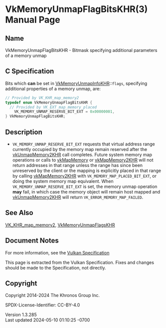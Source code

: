 # VkMemoryUnmapFlagBitsKHR(3) Manual Page

## Name

VkMemoryUnmapFlagBitsKHR - Bitmask specifying additional parameters of a
memory unmap



## <a href="#_c_specification" class="anchor"></a>C Specification

Bits which **can** be set in
[VkMemoryUnmapInfoKHR](https://registry.khronos.org/vulkan/specs/1.3-extensions/man/html/VkMemoryUnmapInfoKHR.html)::`flags`, specifying
additional properties of a memory unmap, are:

``` c
// Provided by VK_KHR_map_memory2
typedef enum VkMemoryUnmapFlagBitsKHR {
  // Provided by VK_EXT_map_memory_placed
    VK_MEMORY_UNMAP_RESERVE_BIT_EXT = 0x00000001,
} VkMemoryUnmapFlagBitsKHR;
```

## <a href="#_description" class="anchor"></a>Description

- `VK_MEMORY_UNMAP_RESERVE_BIT_EXT` requests that virtual address range
  currently occupied by the memory map remain reserved after the
  [vkUnmapMemory2KHR](https://registry.khronos.org/vulkan/specs/1.3-extensions/man/html/vkUnmapMemory2KHR.html) call completes. Future
  system memory map operations or calls to
  [vkMapMemory](https://registry.khronos.org/vulkan/specs/1.3-extensions/man/html/vkMapMemory.html) or
  [vkMapMemory2KHR](https://registry.khronos.org/vulkan/specs/1.3-extensions/man/html/vkMapMemory2KHR.html) will not return addresses in
  that range unless the range has since been unreserved by the client or
  the mapping is explicitly placed in that range by calling
  [vkMapMemory2KHR](https://registry.khronos.org/vulkan/specs/1.3-extensions/man/html/vkMapMemory2KHR.html) with
  `VK_MEMORY_MAP_PLACED_BIT_EXT`, or doing the system memory map
  equivalent. When `VK_MEMORY_UNMAP_RESERVE_BIT_EXT` is set, the memory
  unmap operation **may** fail, in which case the memory object will
  remain host mapped and [vkUnmapMemory2KHR](https://registry.khronos.org/vulkan/specs/1.3-extensions/man/html/vkUnmapMemory2KHR.html)
  will return `VK_ERROR_MEMORY_MAP_FAILED`.

## <a href="#_see_also" class="anchor"></a>See Also

[VK_KHR_map_memory2](https://registry.khronos.org/vulkan/specs/1.3-extensions/man/html/VK_KHR_map_memory2.html),
[VkMemoryUnmapFlagsKHR](https://registry.khronos.org/vulkan/specs/1.3-extensions/man/html/VkMemoryUnmapFlagsKHR.html)

## <a href="#_document_notes" class="anchor"></a>Document Notes

For more information, see the <a
href="https://registry.khronos.org/vulkan/specs/1.3-extensions/html/vkspec.html#VkMemoryUnmapFlagBitsKHR"
target="_blank" rel="noopener">Vulkan Specification</a>

This page is extracted from the Vulkan Specification. Fixes and changes
should be made to the Specification, not directly.

## <a href="#_copyright" class="anchor"></a>Copyright

Copyright 2014-2024 The Khronos Group Inc.

SPDX-License-Identifier: CC-BY-4.0

Version 1.3.285  
Last updated 2024-05-10 01:10:25 -0700
